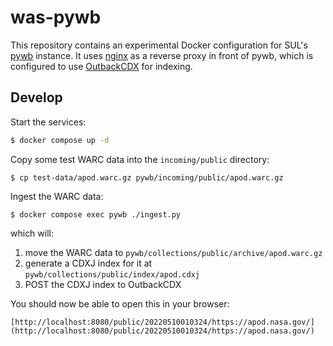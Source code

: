 # was-pywb

This repository contains an experimental Docker configuration for SUL's [pywb] instance. It uses [nginx] as a reverse proxy in front of pywb, which is configured to use [OutbackCDX] for indexing. 

## Develop

Start the services:

```bash
$ docker compose up -d
```

Copy some test WARC data into the `incoming/public` directory:

```
$ cp test-data/apod.warc.gz pywb/incoming/public/apod.warc.gz
```

Ingest the WARC data:

```
$ docker compose exec pywb ./ingest.py
```

which will:

1. move the WARC data to `pywb/collections/public/archive/apod.warc.gz`
2. generate a CDXJ index for it at `pywb/collections/public/index/apod.cdxj`
3. POST the CDXJ index to OutbackCDX

You should now be able to open this in your browser:

    [http://localhost:8080/public/20220510010324/https://apod.nasa.gov/](http://localhost:8080/public/20220510010324/https://apod.nasa.gov/)

[pywb]: https://pywb.readthedocs.io/
[OutbackCDX]: https://github.com/nla/outbackcdx
[nginx]: https://nginx.org/

